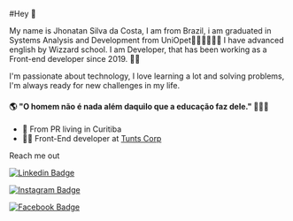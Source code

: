 #Hey 👋

My name is Jhonatan Silva da Costa, I am from Brazil, i am graduated in Systems Analysis and Development from UniOpet👨‍🎓👨‍🎓👨‍🎓 I have advanced english by Wizzard school. I am Developer, that has been working as a Front-end developer since 2019. 👨‍💻

I'm passionate about technology, I love learning a lot and solving problems, I'm always ready for new challenges in my life.

#### 🌎 "O homem não é nada além daquilo que a educação faz dele." 💭💭💭

- 🚩 From PR living in Curitiba
- 👨‍💻 Front-End developer at [Tunts Corp](https://tunts.com/) 

Reach me out 

[![Linkedin Badge](https://img.shield.io/badge/-Linkedin-blue?style=flat-square&logo=LinkedinlogoColor=white&link=https://www.linkedin.com/in/jhonatan-silva-da-costa/)](https://www.linkedin.com/in/jhonatan-silva-da-costa/)

[![Instagram Badge](https://img.shield.io/badge/-Instagram-violet?style=flat-square&logo=LinkedinlogoColor=white&link=https://www.instagram.com/jhon_costa08/)](https://www.instagram.com/jhon_costa08/)

[![Facebook Badge](https://img.shield.io/badge/-Facebook-blue?style=flat-square&logo=LinkedinlogoColor=white&link=https://www.facebook.com/jhonatan.silvadacosta)](https://www.facebook.com/jhonatan.silvadacosta)

